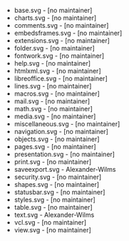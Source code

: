 * base.svg - [no maintainer]
* charts.svg - [no maintainer]
* comments.svg - [no maintainer]
* embedsframes.svg - [no maintainer]
* extensions.svg - [no maintainer]
* folder.svg - [no maintainer]
* fontwork.svg - [no maintainer]
* help.svg - [no maintainer]
* htmlxml.svg - [no maintainer]
* libreoffice.svg - [no maintainer]
* lines.svg - [no maintainer]
* macros.svg - [no maintainer]
* mail.svg - [no maintainer]
* math.svg - [no maintainer]
* media.svg - [no maintainer]
* miscellaneous.svg - [no maintainer]
* navigation.svg - [no maintainer]
* objects.svg - [no maintainer]
* pages.svg - [no maintainer]
* presentation.svg - [no maintainer]
* print.svg - [no maintainer]
* saveexport.svg - Alexander-Wilms
* security.svg - [no maintainer]
* shapes.svg - [no maintainer]
* statusbar.svg - [no maintainer]
* styles.svg - [no maintainer]
* table.svg - [no maintainer]
* text.svg - Alexander-Wilms
* vcl.svg - [no maintainer]
* view.svg - [no maintainer]

